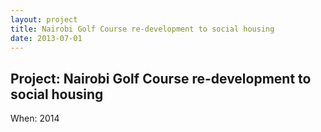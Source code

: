 ```yaml
---
layout: project
title: Nairobi Golf Course re-development to social housing
date: 2013-07-01
---
```


## Project: Nairobi Golf Course re-development to social housing

When: 2014
